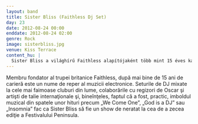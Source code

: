 ```yaml
---
layout: band
title: Sister Bliss (Faithless Dj Set)
day: 23
date: 2012-08-24 00:00
enddate: 2012-08-24 02:00
genre: Rock
image: sisterbliss.jpg
venue: Kiss Terrace
content_hu: |
  Sister Bliss a világhírű Faithless alapítójaként több mint 15 éves karrierrel a háta mögött az elektronikus zene egyik legfontosabb személyiségévé vált. A világ legnevesebb klubjait megmozgató DJ-szettjei, az Oscar-díjra jelölt rendezőkkel való együttműködése, és természetesen az, hogy neki köszönhetjük az elsöprő erejű We Come One, a God is a DJ vagy az Insomnia slágereket, egyaránt arra kötelez, hogy kijelentsük: Sister Bliss show-ja kihagyhatatlan a Félsziget tizedik kiadásán.
---
```


Membru fondator al trupei britanice Faithless, după mai bine de 15 ani de carieră este un nume de reper al muzicii electronice. Seturile de DJ mixate la cele mai faimoase cluburi din lume, colaborările cu regizori de Oscar şi artişti de talie internaţionale şi, bineînţeles, faptul că a fost, practic, imboldul muzical din spatele unor hituri precum „We Come One”, „God is a DJ” sau „Insomnia” fac ca Sister Bliss să fie un show de neratat la cea de a zecea ediţie a Festivalului Peninsula.